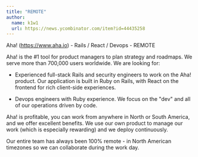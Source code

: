 ```yaml
---
title: "REMOTE"
author:
  name: k1w1
  url: https://news.ycombinator.com/item?id=44435258
---
```


<JobNavigation />

Aha! (<a href="https:&#x2F;&#x2F;www.aha.io" rel="nofollow">https:&#x2F;&#x2F;www.aha.io</a>) - Rails &#x2F; React &#x2F; Devops - REMOTE

Aha! is the #1 tool for product managers to plan strategy and roadmaps. We serve more than 700,000 users worldwide. We are looking for:

* Experienced full-stack Rails and security engineers to work on the Aha! product. Our application is built in Ruby on Rails, with React on the frontend for rich client-side experiences.

* Devops engineers with Ruby experience. We focus on the &quot;dev&quot; and all of our operations driven by code.

Aha! is profitable, you can work from anywhere in North or South America, and we offer excellent benefits. We use our own product to manage our work (which is especially rewarding) and we deploy continuously.

Our entire team has always been 100% remote - in North American timezones so we can collaborate during the work day.
<JobApplication />
